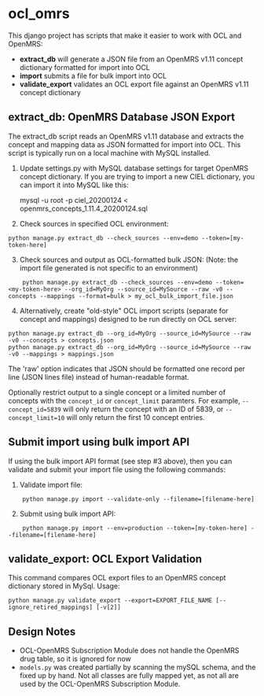 # ocl_omrs

This django project has scripts that make it easier to work with OCL and OpenMRS:
* **extract_db** will generate a JSON file from an OpenMRS v1.11 concept dictionary formatted for import into OCL
* **import** submits a file for bulk import into OCL
* **validate_export** validates an OCL export file against an OpenMRS v1.11 concept dictionary

## extract_db: OpenMRS Database JSON Export
The extract_db script reads an OpenMRS v1.11 database and extracts the concept and mapping data as JSON formatted for import into OCL. This script is typically run on a local machine with MySQL installed.

1. Update settings.py with MySQL database settings for target OpenMRS concept dictionary.
   If you are trying to import a new CIEL dictionary, you can import it into MySQL like this:

    mysql -u root -p ciel_20200124 < openmrs_concepts_1.11.4_20200124.sql

2. Check sources in specified OCL environment:
```
python manage.py extract_db --check_sources --env=demo --token=[my-token-here]
```
3. Check sources and output as OCL-formatted bulk JSON:
   (Note: the import file generated is not specific to an environment)
```
    python manage.py extract_db --check_sources --env=demo --token=<my-token-here> --org_id=MyOrg --source_id=MySource --raw -v0 --concepts --mappings --format=bulk > my_ocl_bulk_import_file.json
```
4. Alternatively, create "old-style" OCL import scripts (separate for concept and mappings)
    designed to be run directly on OCL server:
```
python manage.py extract_db --org_id=MyOrg --source_id=MySource --raw -v0 --concepts > concepts.json
python manage.py extract_db --org_id=MyOrg --source_id=MySource --raw -v0 --mappings > mappings.json
```
The 'raw' option indicates that JSON should be formatted one record per line (JSON lines file)
instead of human-readable format.

Optionally restrict output to a single concept or a limited number of concepts with the `concept_id` or `concept_limit` paramters. For example, `--concept_id=5839` will only return the concept with an ID of 5839, or `--concept_limit=10` will only return the first 10 concept entries.

## Submit import using bulk import API
If using the bulk import API format (see step #3 above), then you can validate and submit your import file using the following commands:

1. Validate import file:
```
    python manage.py import --validate-only --filename=[filename-here]
```
2. Submit using bulk import API:
``` 
    python manage.py import --env=production --token=[my-token-here] --filename=[filename-here]
```

## validate_export: OCL Export Validation
This command compares OCL export files to an OpenMRS concept dictionary stored in MySql.
Usage:
```
python manage.py validate_export --export=EXPORT_FILE_NAME [--ignore_retired_mappings] [-v[2]]
```

## Design Notes
* OCL-OpenMRS Subscription Module does not handle the OpenMRS drug table, so it is ignored for now
* `models.py` was created partially by scanning the mySQL schema, and the fixed up by hand. Not all classes are fully mapped yet, as not all are used by the OCL-OpenMRS Subscription Module.
